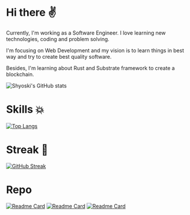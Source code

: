 # Hi there :v:    
Currently, I'm working as a Software Engineer. I love learning new technologies, coding and problem solving.

I'm focusing on Web Development and my vision is to learn things in best way and try to create best quality software.

Besides, I'm learning about Rust and Substrate framework to create a blockchain.

![Shyoski's GitHub stats](https://github-readme-stats.vercel.app/api?username=T-0914&show_icons=true&theme=radical)

# Skills :collision:
[![Top Langs](https://github-readme-stats.vercel.app/api/top-langs/?username=T-0914&layout=compact)](https://github.com/anuraghazra/github-readme-stats)

# Streak :triangular_flag_on_post:
[![GitHub Streak](https://github-readme-streak-stats.herokuapp.com/?user=T-0914&theme=neon-dark&hide_border=true)](https://git.io/streak-stats)

# Repo

[![Readme Card](https://github-readme-stats.vercel.app/api/pin/?username=T-0914&repo=zombie-factory)](https://github.com/T-0914/zombie-factory)
[![Readme Card](https://github-readme-stats.vercel.app/api/pin/?username=T-0914&repo=substrate-tutorials)](https://github.com/T-0914/substrate-tutorials)
[![Readme Card](https://github-readme-stats.vercel.app/api/pin/?username=T-0914&repo=vbi-advanced-substrate)](https://github.com/T-0914/vbi-advanced-substrate)
